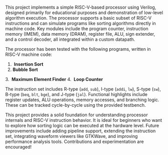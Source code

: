
This project implements a simple RISC-V-based processor using Verilog, designed primarily for educational purposes and demonstration of low-level algorithm execution. The processor supports a basic subset of RISC-V instructions and can simulate programs like sorting algorithms directly in machine code. Key modules include the program counter, instruction memory (IMEM), data memory (DRAM), register file, ALU, sign extender, and a control decoder, all integrated within a custom datapath.

The processor has been tested with the following programs, written in RISC-V machine code:

1.  **Insertion Sort**
2.  **Bubble Sort**

3.  **Maximum Element Finder**
4.  **Loop Counter**

The instruction set includes R-type (`add`, `sub`), I-type (`addi`, `lw`), S-type (`sw`), B-type (`beq`, `blt`, `bge`), and J-type (`jal`). Functional highlights include register updates, ALU operations, memory accesses, and branching logic. These can be tracked cycle-by-cycle using the provided testbench.

This project provides a solid foundation for understanding processor internals and RISC-V instruction behavior. It is ideal for beginners who want to explore how sorting logic can be executed at the hardware level. Future improvements include adding pipeline support, extending the instruction set, integrating waveform viewers like GTKWave, and improving performance analysis tools. Contributions and experimentation are encouraged! 
